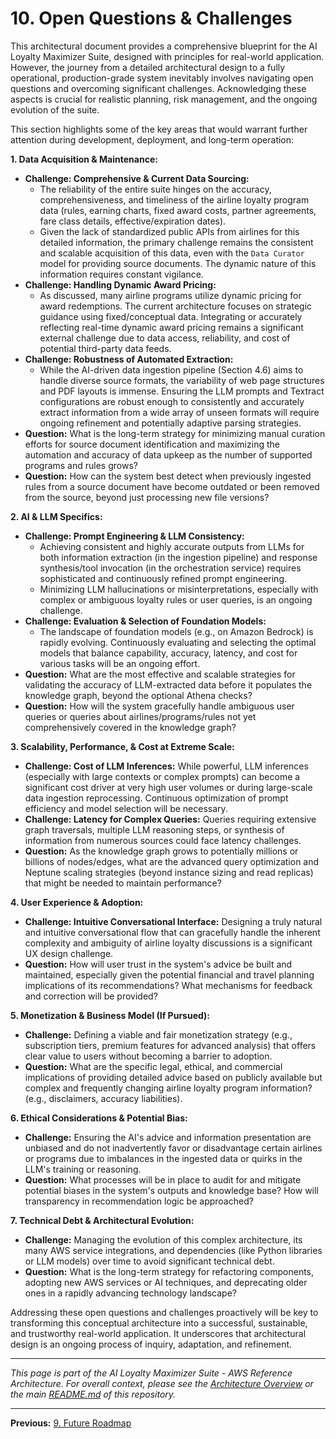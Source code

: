 # 10. Open Questions & Challenges

This architectural document provides a comprehensive blueprint for the AI Loyalty Maximizer Suite, designed with principles for real-world application. However, the journey from a detailed architectural design to a fully operational, production-grade system inevitably involves navigating open questions and overcoming significant challenges. Acknowledging these aspects is crucial for realistic planning, risk management, and the ongoing evolution of the suite.

This section highlights some of the key areas that would warrant further attention during development, deployment, and long-term operation:

**1. Data Acquisition & Maintenance:**

* **Challenge: Comprehensive & Current Data Sourcing:**
    * The reliability of the entire suite hinges on the accuracy, comprehensiveness, and timeliness of the airline loyalty program data (rules, earning charts, fixed award costs, partner agreements, fare class details, effective/expiration dates).
    * Given the lack of standardized public APIs from airlines for this detailed information, the primary challenge remains the consistent and scalable acquisition of this data, even with the `Data Curator` model for providing source documents. The dynamic nature of this information requires constant vigilance.
* **Challenge: Handling Dynamic Award Pricing:**
    * As discussed, many airline programs utilize dynamic pricing for award redemptions. The current architecture focuses on strategic guidance using fixed/conceptual data. Integrating or accurately reflecting real-time dynamic award pricing remains a significant external challenge due to data access, reliability, and cost of potential third-party data feeds.
* **Challenge: Robustness of Automated Extraction:**
    * While the AI-driven data ingestion pipeline (Section 4.6) aims to handle diverse source formats, the variability of web page structures and PDF layouts is immense. Ensuring the LLM prompts and Textract configurations are robust enough to consistently and accurately extract information from a wide array of unseen formats will require ongoing refinement and potentially adaptive parsing strategies.
* **Question:** What is the long-term strategy for minimizing manual curation efforts for source document identification and maximizing the automation and accuracy of data upkeep as the number of supported programs and rules grows?
* **Question:** How can the system best detect when previously ingested rules from a source document have become outdated or been removed from the source, beyond just processing new file versions?

**2. AI & LLM Specifics:**

* **Challenge: Prompt Engineering & LLM Consistency:**
    * Achieving consistent and highly accurate outputs from LLMs for both information extraction (in the ingestion pipeline) and response synthesis/tool invocation (in the orchestration service) requires sophisticated and continuously refined prompt engineering.
    * Minimizing LLM hallucinations or misinterpretations, especially with complex or ambiguous loyalty rules or user queries, is an ongoing challenge.
* **Challenge: Evaluation & Selection of Foundation Models:**
    * The landscape of foundation models (e.g., on Amazon Bedrock) is rapidly evolving. Continuously evaluating and selecting the optimal models that balance capability, accuracy, latency, and cost for various tasks will be an ongoing effort.
* **Question:** What are the most effective and scalable strategies for validating the accuracy of LLM-extracted data before it populates the knowledge graph, beyond the optional Athena checks?
* **Question:** How will the system gracefully handle ambiguous user queries or queries about airlines/programs/rules not yet comprehensively covered in the knowledge graph?

**3. Scalability, Performance, & Cost at Extreme Scale:**

* **Challenge: Cost of LLM Inferences:** While powerful, LLM inferences (especially with large contexts or complex prompts) can become a significant cost driver at very high user volumes or during large-scale data ingestion reprocessing. Continuous optimization of prompt efficiency and model selection will be necessary.
* **Challenge: Latency for Complex Queries:** Queries requiring extensive graph traversals, multiple LLM reasoning steps, or synthesis of information from numerous sources could face latency challenges.
* **Question:** As the knowledge graph grows to potentially millions or billions of nodes/edges, what are the advanced query optimization and Neptune scaling strategies (beyond instance sizing and read replicas) that might be needed to maintain performance?

**4. User Experience & Adoption:**

* **Challenge: Intuitive Conversational Interface:** Designing a truly natural and intuitive conversational flow that can gracefully handle the inherent complexity and ambiguity of airline loyalty discussions is a significant UX design challenge.
* **Question:** How will user trust in the system's advice be built and maintained, especially given the potential financial and travel planning implications of its recommendations? What mechanisms for feedback and correction will be provided?

**5. Monetization & Business Model (If Pursued):**

* **Challenge:** Defining a viable and fair monetization strategy (e.g., subscription tiers, premium features for advanced analysis) that offers clear value to users without becoming a barrier to adoption.
* **Question:** What are the specific legal, ethical, and commercial implications of providing detailed advice based on publicly available but complex and frequently changing airline loyalty program information? (e.g., disclaimers, accuracy liabilities).

**6. Ethical Considerations & Potential Bias:**

* **Challenge:** Ensuring the AI's advice and information presentation are unbiased and do not inadvertently favor or disadvantage certain airlines or programs due to imbalances in the ingested data or quirks in the LLM's training or reasoning.
* **Question:** What processes will be in place to audit for and mitigate potential biases in the system's outputs and knowledge base? How will transparency in recommendation logic be approached?

**7. Technical Debt & Architectural Evolution:**

* **Challenge:** Managing the evolution of this complex architecture, its many AWS service integrations, and dependencies (like Python libraries or LLM models) over time to avoid significant technical debt.
* **Question:** What is the long-term strategy for refactoring components, adopting new AWS services or AI techniques, and deprecating older ones in a rapidly advancing technology landscape?

Addressing these open questions and challenges proactively will be key to transforming this conceptual architecture into a successful, sustainable, and trustworthy real-world application. It underscores that architectural design is an ongoing process of inquiry, adaptation, and refinement.

---
*This page is part of the AI Loyalty Maximizer Suite - AWS Reference Architecture. For overall context, please see the [Architecture Overview](./00_ARCHITECTURE_OVERVIEW.md) or the main [README.md](../README.md) of this repository.*

---
**Previous:** [9. Future Roadmap](./09_FUTURE_ROADMAP.md)